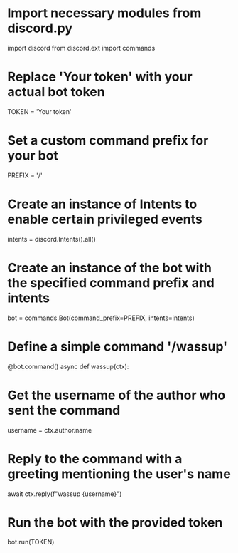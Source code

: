 # Import necessary modules from discord.py
import discord
from discord.ext import commands

# Replace 'Your token' with your actual bot token
TOKEN = 'Your token'

# Set a custom command prefix for your bot
PREFIX = '/'

# Create an instance of Intents to enable certain privileged events
intents = discord.Intents().all()

# Create an instance of the bot with the specified command prefix and intents
bot = commands.Bot(command_prefix=PREFIX, intents=intents)

# Define a simple command '/wassup'
@bot.command()
async def wassup(ctx):

# Get the username of the author who sent the command
  username = ctx.author.name
# Reply to the command with a greeting mentioning the user's name
  await ctx.reply(f"wassup {username}")

# Run the bot with the provided token
bot.run(TOKEN)
